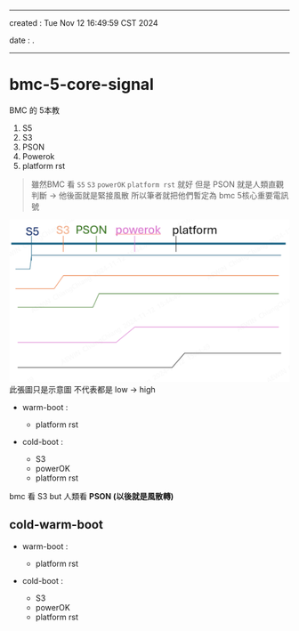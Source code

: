 -------------------------------------------------------------------------------
created	:	Tue Nov 12 16:49:59 CST 2024

date	:	.

-------------------------------------------------------------------------------

# bmc-5-core-signal #
BMC 的  5本教
1. S5
2. S3
3. PSON
4. Powerok
5. platform rst

> 雖然BMC 看 `S5` `S3` `powerOK` `platform rst` 就好
> 但是 PSON 就是人類直觀判斷 -> 他後面就是緊接風散
> 所以筆者就把他們暫定為 bmc 5核心重要電訊號

![power sequence](./pic/1945/p_1945_gpu_power_sequence.png)
此張圖只是示意圖 不代表都是 low -> high

+ warm-boot :
  + platform rst

+ cold-boot :
  + S3
  + powerOK
  + platform rst

bmc 看 S3
but 人類看 **PSON (以後就是風散轉)**

## cold-warm-boot ##
+ warm-boot :
  + platform rst

+ cold-boot :
  + S3
  + powerOK
  + platform rst
